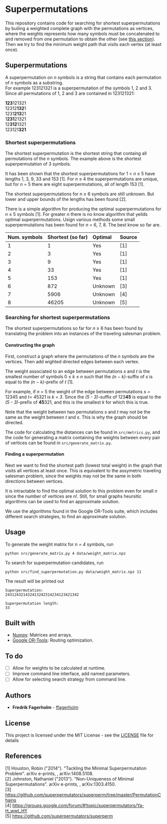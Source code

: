 
# Superpermutations
This repository contains code for searching for shortest superpermutations by builing a weighted complete graph with the permutations as vertices, where the weights represents how many symbols must be concatenated to and removed from one permutation to obtain the other (see 
[this section](#constructing-the-graph)). Then we try to find the minimum weight path that visits each vertex (at least once).

## Superpermutations
A superpermutation on *n* symbols is a string that contains each permutation of *n* symbols as a substring.   
For example 123121321 is a superpermutation of the symbols 1, 2 and 3. Since all permutations of 
1, 2 and 3  are contained in 123121321:

**123**121321  
12312**132**1  
1231**213**21  
1**231**21321  
12**312**1321  
123121**321**  

### Shortest superpermutations

The shortest superpermutation is the shortest string that containg all permutations of the *n* symbols. The example above is the shortest superpermutation of 3 symbols.  

It has been shown that the shortest superpermutations for 1 < *n* &#8804; 5 have lengths 1, 3, 9, 33 and 153 [1]. For *n* &#8804; 4 the superpermutations are unique, but for *n* = 5 there are eight superpermutations, all of length 153 [1].  

The shortest superpermutations for n &#8805; 6 symbols are still unknown. But lower and upper bounds of the lengths has been found [2].

There is a simple algorithm for producing the optimal superpermutations for *n* &#8804; 5 symbols [1]. For 
greater *n* there is no know algorithm that yeilds optimal superpermutations. Usign various methods some small superpermutations has been found for *n* = 6, 7, 8. The
best know so far are. 

| Num. symbols  | Shortest (so far) | Optimal | Source |
| ------------- |:------------------|:--------|:-------|
| 1             | 1                 | Yes     | [1]    |
| 2             | 3                 | Yes     | [1]    |
| 3             | 9                 | Yes     | [1]    |
| 4             | 33                | Yes     | [1]    |
| 5             | 153               | Yes     | [1]    |
| 6             | 872               | Unknown | [3]    |
| 7             | 5906              | Unknown | [4]    |
| 8             | 46205             | Unknown | [5]    |


### Searching for shortest superpermutations
The shortest superpermutations so far for *n* &#8805; 6 has been found by translating the problem into an instances of the traveling salesman problem. 

#### Constructing the graph
First, construct a graph where the permutations of the *n* symbols are the vertices. Then add wighted directed edges between each vertex.  

The weight associated to an edge between permutations *s* and *t* is the smallest number of symbols 0 &#8804; *k* &#8804; *n* such that the *(n − k)*-suffix of *s* is equal
to the *(n − k)*-prefix of *t* [1]. 

For example, if *n* = 5 the weight of the edge between permutations *s =* 12345 and *t=* 45321 is *k = 3*. Since the *(5 - 3)*-suffix of 123**45** is equal to the *(5 - 3)*-prefix of **45**321, and this is the smallest *k* for which this is true.

Note that the weight between two permutations *s* and *t* may not be the same as the weight between *t* and *s*. This is why the graph should be directed.

The code for calculating the distances can be found in `src/metrics.py`, and the code for generating a matrix containing the weights between every pair of vertices can be found in `src/generate_matrix.py`.

#### Finding a superpermutation
Next we want to find the shortest path (lowest total weight) in the graph that visits all vertices at least once. This is equivalent to the assymetric traveling salesman problem, since the weights may not be the same in both directions between vertices.

It is intractable to find the optimal solution to this problem even for small *n* since the number of vertices are *n!*. Still, for small graphs heursitic algorithms can be used to find an approximate solution.

We use the algorithms found in the Google OR-Tools suite, which includes different search strategies, to find an approximate solution. 

## Usage
To generate the weight matrix for *n = 4* symbols, run 
```
python src/generate_matrix.py 4 data/weight_matrix.npz
```
To search for superpermutation candidates, run
```
python src/find_superpermutation.py data/weight_matrix.npz 11
```
The result will be printed out
```
Superpermutation:
243124321432413242314234123421342

Superpermutation length:
33
```

## Built with
* [Numpy](http://www.numpy.org/): Matrices and arrays.
* [Google OR-Tools](https://developers.google.com/optimization/): Routing optimization.

## To do
- [ ] Allow for weights to be calculated at runtime.  
- [ ] Improve command line interface, add named parameters.  
- [ ] Allow for selecting search strategy from command line.  

## Authors

* **Fredrik Fagerholm** - [ffagerholm](https://github.com/ffagerholm)

## License

This project is licensed under the MIT License - see the [LICENSE](LICENSE) file for details

## References

[1] Houston, Robin ("2014"). "Tackling the Minimal Superpermutation Problem". arXiv e-prints, , arXiv:1408.5108.  
[2] Johnston, Nathaniel ("2013"). "Non-Uniqueness of Minimal Superpermutations". arXiv e-prints, , arXiv:1303.4150.  
[3] https://github.com/superpermutators/superperm/tree/master/PermutationChains  
[4] https://groups.google.com/forum/#!topic/superpermutators/Ya-H_wwt_HY  
[5] https://github.com/superpermutators/superperm  